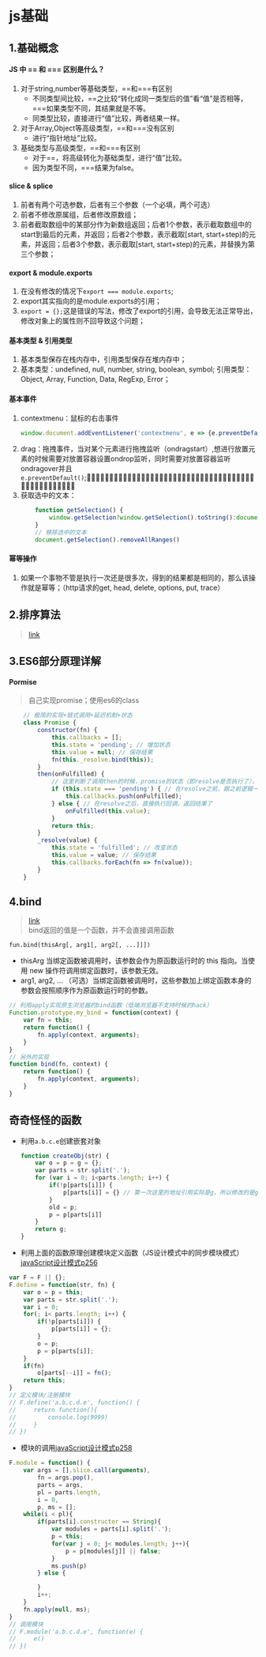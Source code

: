 # js基础
## 1.基础概念
#### JS 中 == 和 === 区别是什么？
1. 对于string,number等基础类型，==和===有区别
    * 不同类型间比较，==之比较“转化成同一类型后的值”看“值”是否相等，===如果类型不同，其结果就是不等。
    * 同类型比较，直接进行“值”比较，两者结果一样。
2. 对于Array,Object等高级类型，==和===没有区别
    * 进行“指针地址”比较。
3. 基础类型与高级类型，==和===有区别
    * 对于==，将高级转化为基础类型，进行“值”比较。
    * 因为类型不同，===结果为false。

#### slice & splice
1. 前者有两个可选参数，后者有三个参数（一个必填，两个可选）
2. 前者不修改原属组，后者修改原数组；
3. 前者截取数组中的某部分作为新数组返回；后者1个参数，表示截取数组中的start到最后的元素，并返回；后者2个参数，表示截取[start, start+step)的元素，并返回；后者3个参数，表示截取[start, start+step)的元素，并替换为第三个参数；

#### export & module.exports
1. 在没有修改的情况下`export === module.exports`;
2. export其实指向的是module.exports的引用；
3. `export = {};`这是错误的写法，修改了export的引用，会导致无法正常导出，修改对象上的属性则不回导致这个问题；

#### 基本类型 & 引用类型
1. 基本类型保存在栈内存中，引用类型保存在堆内存中；
2. 基本类型：undefined, null, number, string, boolean, symbol; 引用类型：Object, Array, Function, Data, RegExp, Error；

#### 基本事件
1. contextmenu：鼠标的右击事件
    ```js
    window.document.addEventListener('contextmenu', e => {e.preventDefault();console.log(e)}, true)
    ```
2. drag：拖拽事件，当对某个元素进行拖拽监听（ondragstart）,想进行放置元素的时候需要对放置容器设置ondrop监听，同时需要对放置容器监听ondragover并且`e.preventDefault()`;􏷋􏳭􏷺􏼺􏻼􏳵􏸇􏴍􏺢􏺣􏼼􏻗􏵋􏳺􏴓􏵻􏳥􏴟􏴗􏳥􏳺􏴹􏵋􏳺􏴓􏵻􏴛􏴔􏳥􏳺􏻼􏳵􏳱􏴱􏴲􏸕􏵐􏴍􏼽􏷙􏻾􏳩􏵋􏳺􏴛􏳼􏻼􏳵􏳶
3. 获取选中的文本：
    ```js
        function getSelection() {
            window.getSelection?window.getSelection().toString():document.selection.createRange().text;
        }
        // 移除选中的文本
        document.getSelection().removeAllRanges()
    ```

#### 幂等操作
1. 如果一个事物不管是执行一次还是很多次，得到的结果都是相同的，那么该操作就是幂等；（http请求的get, head, delete, options, put, trace）

## 2.排序算法
> [link](https://www.cnblogs.com/onepixel/articles/7674659.html)

## 3.ES6部分原理详解
#### Pormise
> 自己实现promise；使用es6的class  
```js
    // 极简的实现+链式调用+延迟机制+状态
    class Promise {
        constructor(fn) {
            this.callbacks = [];
            this.state = 'pending'; // 增加状态
            this.value = null; // 保存结果
            fn(this._resolve.bind(this));
        }
        then(onFulfilled) {
            // 这里判断了调用then的时候，promise的状态（即resolve是否执行了），如果pending，则将函数放入调用栈，否则直接执行函数
            if (this.state === 'pending') { // 在resolve之前，跟之前逻辑一样，添加到callbacks中
                this.callbacks.push(onFulfilled);
            } else { // 在resolve之后，直接执行回调，返回结果了
                onFulfilled(this.value);
            }
            return this;
        }
        _resolve(value) {
            this.state = 'fulfilled'; // 改变状态
            this.value = value; // 保存结果
            this.callbacks.forEach(fn => fn(value));
        }
    }
```

## 4.bind 
> [link](https://www.webhek.com/post/javascript-bind.html)     
  bind返回的值是一个函数，并不会直接调用函数 

`fun.bind(thisArg[, arg1[, arg2[, ...]]])`
- thisArg 当绑定函数被调用时，该参数会作为原函数运行时的 this 指向。当使用 new 操作符调用绑定函数时，该参数无效。
- arg1, arg2, … （可选）当绑定函数被调用时，这些参数加上绑定函数本身的参数会按照顺序作为原函数运行时的参数。
```js
// 利用apply实现原生浏览器的bind函数（低端浏览器不支持时候的hack）
Function.prototype.my_bind = function(context) {
    var fn = this;
    return function() {
        fn.apply(context, arguments);
    }
}
// 另外的实现
function bind(fn, context) {
    return function() {
        fn.apply(context, arguments);
    }
}
```

## 奇奇怪怪的函数
- 利用`a.b.c.e`创建嵌套对象
    ```js
    function createObj(str) {
        var o = p = g = {};
        var parts = str.split('.');
        for (var i = 0; i<parts.length; i++) {
            if(!p[parts[i]]) {
                p[parts[i]] = {} // 第一次这里的地址引用实际是g，所以修改的是g
            }
            old = p;
            p = p[parts[i]]
        }
        return g;
    }
    ```
- 利用上面的函数原理创建模块定义函数（JS设计模式中的同步模块模式）[javaScript设计模式p256]()
```js
var F = F || {};
F.define = function(str, fn) {
    var o = p = this;
    var parts = str.split('.');
    var i = 0;
    for(; i< parts.length; i++) {
        if(!p[parts[i]]) {
            p[parts[i]] = {};
        }
        o = p;
        p = p[parts[i]];
    }
    if(fn) 
        o[parts[--i]] = fn();
    return this;
}
// 定义模块/注册模块
// F.define('a.b.c.d.e', function() {
//     return function(){
//         console.log(9999)
//     }
// })
```
- 模块的调用[javaScript设计模式p258]()
```js
F.module = function() {
    var args = [].slice.call(arguments),
        fn = args.pop(),
        parts = args,
        pl = parts.length,
        i = 0,
        p, ms = [];
    while(i < pl){
        if(parts[i].constructor == String){
            var modules = parts[i].split('.');
            p = this;
            for(var j = 0; j< modules.length; j++){
                p = p[modules[j]] || false;
            }
            ms.push(p)
        } else {

        }
        i++;
    }
    fn.apply(null, ms);
}
// 调用模块
// F.module('a.b.c.d.e', function(e) {
//     e()
// })
```